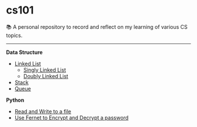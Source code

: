 # cs101
📚 A personal repository to record and reflect on my learning of various CS topics.

---

**Data Structure**
- [Linked List](./data_structure/linkedlist/)
  + [Singly Linked List](./data_structure/linkedlist/singly_linkedlist/)
  + [Doubly Linked List](./data_structure/linkedlist/doubly_linkedlist/)
- [Stack](./data_structure/stack/)
- [Queue](./data_structure/queue)

**Python**
- [Read and Write to a file](./python/file_io.md)
- [Use Fernet to Encrypt and Decrypt a password](./python/fernet.md)